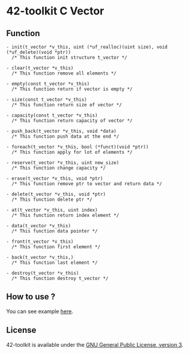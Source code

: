 42-toolkit	C Vector
==========

## Function

	- init(t_vector *v_this, uint (*uf_realloc)(uint size), void (*uf_delete)(void *ptr))
	  /* This function init structure t_vector */

	- clear(t_vector *v_this)
	  /* This function remove all elements */

	- empty(const t_vector *v_this)
	  /* This function return if vector is empty */

	- size(const t_vector *v_this)
	  /* This function return size of vector */

	- capacity(const t_vector *v_this)
	  /* This function return capacity of vector */

	- push_back(t_vector *v_this, void *data)
	  /* This function push data at the end */

	- foreach(t_vector *v_this, bool (*funct)(void *ptr))
	  /* This function apply for lot of elements */

	- reserve(t_vector *v_this, uint new_size)
	  /* This function change capacity */

	- erase(t_vector *v_this, void *ptr)
	  /* This function remove ptr to vector and return data */

	- delete(t_vector *v_this, void *ptr)
	  /* This function delete ptr */

	- at(t_vector *v_this, uint index)
	  /* This function return index element */

	- data(t_vector *v_this)
	  /* This function data pointer */

	- front(t_vector *v_this)
	  /* This function first element */

	- back(t_vector *v_this,)
	  /* This function last element */

	- destroy(t_vector *v_this)
	  /* This function destroy t_vector */


## How to use ?

You can see example [here](https://github.com/QuentinPerez/42-toolkit/tree/master/examples/libc/vector).

## License

42-toolkit is available under the [GNU General Public License, version 3](LICENSE).
